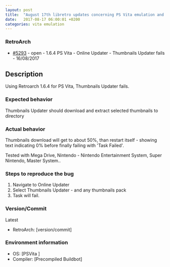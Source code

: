 ```yaml
---
layout: post
title:  "August 17th libretro updates concerning PS Vita emulation and emulators"
date:   2017-08-17 06:00:01 +0200
categories: vita emulation
---
```


### RetroArch
- [#5293](https://github.com/libretro/RetroArch/issues/5293) - open - 1.6.4 PS Vita - Online Updater - Thumbnails Updater fails - 16/08/2017


## Description
Using Retroarch 1.6.4 for PS Vita, Thumbnails Updater fails. 

### Expected behavior

Thumbnails Updater should download and extract selected thumbnails to directory 

### Actual behavior

Thumbnails download will get to about 50%, than restart itself - showing text indicating 0% before finally failing with 'Task Failed'.


Tested with Mega Drive, Nintendo - Nintendo Entertainment System, Super Nintendo, Master System..

### Steps to reproduce the bug

1. Navigate to Online Updater
2. Select Thumbnails Updater - and any thumbnails pack
3. Task will fail.


### Version/Commit
Latest

- RetroArch: [version/commit]

### Environment information

- OS: [PSVita ]
- Compiler: [Precompiled Buildbot]


